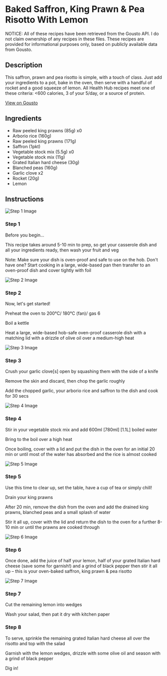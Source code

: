# Baked Saffron, King Prawn & Pea Risotto With Lemon

NOTICE: All of these recipes have been retrieved from the Gousto API. I do not claim ownership of any recipes in these files. These recipes are provided for informational purposes only, based on publicly available data from Gousto.

## Description

This saffron, prawn and pea risotto is simple, with a touch of class. Just add your ingredients to a pot, bake in the oven, then serve with a handful of rocket and a good squeeze of lemon. All Health Hub recipes meet one of these criteria: <600 calories, 3 of your 5/day, or a source of protein.

[View on Gousto](https://www.gousto.co.uk/recipes/cookbook/baked-saffron-prawn-pea-risotto-with-lemon)

## Ingredients

- Raw peeled king prawns (85g) x0
- Arborio rice (160g)
- Raw peeled king prawns (171g)
- Saffron (1pkt)
- Vegetable stock mix (5.5g) x0
- Vegetable stock mix (11g)
- Grated Italian hard cheese (30g)
- Blanched peas (160g)
- Garlic clove x2
- Rocket (20g)
- Lemon

## Instructions

![Step 1 Image](https://production-media.gousto.co.uk/cms/recipe-step-image/Admin-10mm-Step-1-1612430281379-x200.jpg)

### Step 1

Before you begin...

This recipe takes around 5-10 min to prep, so get your casserole dish and all your ingredients ready, then wash your fruit and veg

Note: Make sure your dish is oven-proof and safe to use on the hob. Don't have one? Start cooking in a large, wide-based pan then transfer to an oven-proof dish and cover tightly with foil

![Step 2 Image](https://production-media.gousto.co.uk/cms/recipe-step-image/step-2-1607704807960-x200.jpg)

### Step 2

Now, let's get started!

Preheat the oven to 200°C/ 180°C (fan)/ gas 6

Boil a kettle

Heat a large, wide-based hob-safe oven-proof casserole dish with a matching lid with a drizzle of olive oil over a medium-high heat

![Step 3 Image](https://production-media.gousto.co.uk/cms/recipe-step-image/step-3-1607704812670-x200.jpg)

### Step 3

Crush your garlic clove[s] open by squashing them with the side of a knife

Remove the skin and discard, then chop the garlic roughly

Add the chopped garlic, your arborio rice and saffron to the dish and cook for 30 secs

![Step 4 Image](https://production-media.gousto.co.uk/cms/recipe-step-image/step-4-1607704847900-x200.jpg)

### Step 4

Stir in your vegetable stock mix and add 600ml <span class="text-purple">[780ml] </span><span class="text-danger">[1.1L]</span> boiled water

Bring to the boil over a high heat

Once boiling, cover with a lid and put the dish in the oven for an initial 20 min or until most of the water has absorbed and the rice is almost cooked

![Step 5 Image](https://production-media.gousto.co.uk/cms/recipe-step-image/step-5-1607704869973-x200.jpg)

### Step 5

Use this time to clear up, set the table, have a cup of tea or simply chill!

Drain your king prawns

After 20 min, remove the dish from the oven and add the drained king prawns, blanched peas and a small splash of water

Stir it all up, cover with the lid and return the dish to the oven for a further 8-10 min or until the prawns are cooked through

![Step 6 Image](https://production-media.gousto.co.uk/cms/recipe-step-image/step-6-1607704887658-x200.jpg)

### Step 6

Once done, add the juice of half<span class="text-danger"> </span>your<span class="text-danger"> </span>lemon, half of your grated Italian hard cheese (save some for garnish!) and a grind of black pepper then stir it all up – this is your oven-baked saffron, king prawn & pea risotto

![Step 7 Image](https://production-media.gousto.co.uk/cms/recipe-step-image/step-7-1607704906362-x200.jpg)

### Step 7

Cut the remaining lemon into wedges

Wash your salad, then pat it dry with kitchen paper

### Step 8

To serve, sprinkle the remaining grated Italian hard cheese all over the risotto and top with the salad

Garnish with the lemon wedges, drizzle with some olive oil and season with a grind of black pepper

Dig in!

